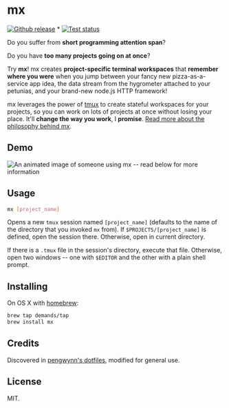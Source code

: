 # mx

[![Github release](http://img.shields.io/github/release/demands/mx.svg?style=flat)](https://github.com/demands/mx/releases/latest) *
[![Test status](http://img.shields.io/travis/demands/mx.svg?style=flat)](https://travis-ci.org/demands/mx)

Do you suffer from **short programming attention span**?

Do you have **too many projects going on at once**?

Try **mx**! mx creates **project-specific terminal workspaces** that **remember where you were** when you jump between your fancy new pizza-as-a-service app idea, the data stream from the hygrometer attached to your petunias, and your brand-new node.js HTTP framework!

mx leverages the power of [tmux](http://tmux.sourceforge.net/) to create stateful workspaces for your projects, so you can work on lots of projects at once without losing your place. It'll **change the way you work**, I **promise**. [Read more about the philosophy behind mx](http://wynnnetherland.com/journal/tmux-stateful-workspaces-for-frictionless-context-switching).



## Demo

![An animated image of someone using mx -- read below for more information](https://raw.github.com/demands/mx/master/demo.gif)

## Usage

```bash
mx [project_name]
```

Opens a new `tmux` session named `[project_name]` (defaults to the name of the directory that you invoked `mx` from). If `$PROJECTS/[project_name]` is defined, open the session there. Otherwise, open in current directory.

If there is a `.tmux` file in the session's directory, execute that file. Otherwise, open two windows -- one with `$EDITOR` and the other with a plain shell prompt.

## Installing

On OS X with [homebrew](http://brew.sh):

```bash
brew tap demands/tap
brew install mx
```

## Credits

Discovered in [pengwynn's dotfiles](https://github.com/pengwynn/dotfiles/blob/master/bin/mx), modified for general use.

## License

MIT.
